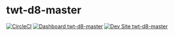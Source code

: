 # twt-d8-master

[![CircleCI](https://circleci.com/gh/wildlifetrusts/twt-d8-master.svg?style=shield)](https://circleci.com/gh/wildlifetrusts/twt-d8-master)
[![Dashboard twt-d8-master](https://img.shields.io/badge/dashboard-twt_d8_master-yellow.svg)](https://dashboard.pantheon.io/sites/bd59bb97-fe00-408d-a229-6e237910fdd8#dev/code)
[![Dev Site twt-d8-master](https://img.shields.io/badge/site-twt_d8_master-blue.svg)](http://dev-twt-d8-master.pantheonsite.io/)